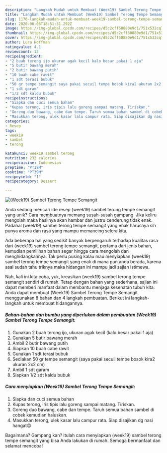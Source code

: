 ```yaml
---
description: "Langkah Mudah untuk Membuat (Week19) Sambel Terong Tempe Semangit yang Enak"
title: "Langkah Mudah untuk Membuat (Week19) Sambel Terong Tempe Semangit yang Enak"
slug: 1176-langkah-mudah-untuk-membuat-week19-sambel-terong-tempe-semangit-yang-enak
date: 2020-06-05T18:51:31.292Z
image: https://img-global.cpcdn.com/recipes/d5c2cff60880e9d1/751x532cq70/week19-sambel-terong-tempe-semangit-foto-resep-utama.jpg
thumbnail: https://img-global.cpcdn.com/recipes/d5c2cff60880e9d1/751x532cq70/week19-sambel-terong-tempe-semangit-foto-resep-utama.jpg
cover: https://img-global.cpcdn.com/recipes/d5c2cff60880e9d1/751x532cq70/week19-sambel-terong-tempe-semangit-foto-resep-utama.jpg
author: Lura Hoffman
ratingvalue: 4.1
reviewcount: 13
recipeingredient:
- "2 buah terong ijo ukuran agak kecil kalo besar pakai 1 aja"
- "5 butir bawang merah"
- "2 butir bawang putih"
- "10 buah cabe rawit"
- "1 sdt terasi bubuk"
- "50 gr tempe semangit saya pakai secuil tempe bosok kira2 ukuran 2x2 cm"
- "1 sdt garam"
- "1/2 sdt kaldu bubuk"
recipeinstructions:
- "Siapka dan cuci semua bahan"
- "Kupas terong, iris tipis lalu goreng sampai matang. Tiriskan."
- "Goreng duo bawang, cabe dan tempe. Taruh semua bahan sambel di cobek kemudian haluskan."
- "Masukkan terong, ulek kasar lalu campur rata. Siap disajikan dg nasi hangat😊"
categories:
- Resep
tags:
- week19
- sambel
- terong

katakunci: week19 sambel terong 
nutrition: 232 calories
recipecuisine: Indonesian
preptime: "PT18M"
cooktime: "PT39M"
recipeyield: "1"
recipecategory: Dessert

---
```



![(Week19) Sambel Terong Tempe Semangit](https://img-global.cpcdn.com/recipes/d5c2cff60880e9d1/751x532cq70/week19-sambel-terong-tempe-semangit-foto-resep-utama.jpg)

Anda sedang mencari ide resep (week19) sambel terong tempe semangit yang unik? Cara membuatnya memang susah-susah gampang. Jika keliru mengolah maka hasilnya akan hambar dan justru cenderung tidak enak. Padahal (week19) sambel terong tempe semangit yang enak harusnya sih punya aroma dan rasa yang mampu memancing selera kita.



Ada beberapa hal yang sedikit banyak berpengaruh terhadap kualitas rasa dari (week19) sambel terong tempe semangit, pertama dari jenis bahan, kemudian pemilihan bahan segar hingga cara mengolah dan menghidangkannya. Tak perlu pusing kalau mau menyiapkan (week19) sambel terong tempe semangit yang enak di mana pun anda berada, karena asal sudah tahu triknya maka hidangan ini mampu jadi sajian istimewa.


Nah, kali ini kita coba, yuk, kreasikan (week19) sambel terong tempe semangit sendiri di rumah. Tetap dengan bahan yang sederhana, sajian ini dapat memberi manfaat dalam membantu menjaga kesehatan tubuh kita. Anda dapat membuat (Week19) Sambel Terong Tempe Semangit menggunakan 8 bahan dan 4 langkah pembuatan. Berikut ini langkah-langkah untuk membuat hidangannya.

<!--inarticleads1-->

##### Bahan-bahan dan bumbu yang diperlukan dalam pembuatan (Week19) Sambel Terong Tempe Semangit:

1. Gunakan 2 buah terong ijo, ukuran agak kecil (kalo besar pakai 1 aja)
1. Gunakan 5 butir bawang merah
1. Ambil 2 butir bawang putih
1. Siapkan 10 buah cabe rawit
1. Gunakan 1 sdt terasi bubuk
1. Sediakan 50 gr tempe semangit (saya pakai secuil tempe bosok kira2 ukuran 2x2 cm)
1. Ambil 1 sdt garam
1. Siapkan 1/2 sdt kaldu bubuk




<!--inarticleads2-->

##### Cara menyiapkan (Week19) Sambel Terong Tempe Semangit:

1. Siapka dan cuci semua bahan
1. Kupas terong, iris tipis lalu goreng sampai matang. Tiriskan.
1. Goreng duo bawang, cabe dan tempe. Taruh semua bahan sambel di cobek kemudian haluskan.
1. Masukkan terong, ulek kasar lalu campur rata. Siap disajikan dg nasi hangat😊




Bagaimana? Gampang kan? Itulah cara menyiapkan (week19) sambel terong tempe semangit yang bisa Anda lakukan di rumah. Semoga bermanfaat dan selamat mencoba!
